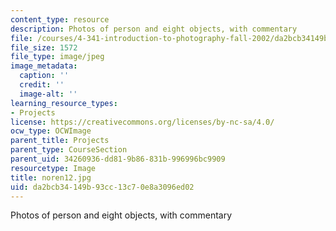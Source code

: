 ```yaml
---
content_type: resource
description: Photos of person and eight objects, with commentary
file: /courses/4-341-introduction-to-photography-fall-2002/da2bcb34149b93cc13c70e8a3096ed02_noren12.jpg
file_size: 1572
file_type: image/jpeg
image_metadata:
  caption: ''
  credit: ''
  image-alt: ''
learning_resource_types:
- Projects
license: https://creativecommons.org/licenses/by-nc-sa/4.0/
ocw_type: OCWImage
parent_title: Projects
parent_type: CourseSection
parent_uid: 34260936-dd81-9b86-831b-996996bc9909
resourcetype: Image
title: noren12.jpg
uid: da2bcb34-149b-93cc-13c7-0e8a3096ed02
---
```

Photos of person and eight objects, with commentary